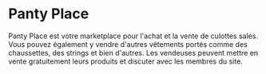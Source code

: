 # Panty Place
Panty Place est votre marketplace pour l'achat et la vente de culottes sales. Vous pouvez également y vendre d'autres vêtements portés comme des chaussettes, des strings et bien d'autres.
Les vendeuses peuvent mettre en vente gratuitement leurs produits et discuter avec les membres du site.
